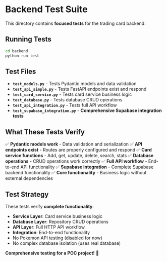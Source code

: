 # Backend Test Suite

This directory contains **focused tests** for the trading card backend.

## Running Tests

```bash
cd backend
python run test
```

## Test Files

- **`test_models.py`** - Tests Pydantic models and data validation
- **`test_api_simple.py`** - Tests FastAPI endpoints exist and respond
- **`test_card_service.py`** - Tests card service business logic
- **`test_database.py`** - Tests database CRUD operations
- **`test_api_integration.py`** - Tests full API workflow
- **`test_supabase_integration.py`** - **Comprehensive Supabase integration tests**

## What These Tests Verify

✅ **Pydantic models work** - Data validation and serialization
✅ **API endpoints exist** - Routes are properly configured and respond
✅ **Card service functions** - Add, get, update, delete, search, stats
✅ **Database operations** - CRUD operations work correctly
✅ **Full API workflow** - End-to-end API functionality
✅ **Supabase integration** - Complete Supabase backend functionality
✅ **Core functionality** - Business logic without external dependencies

## Test Strategy

These tests verify **complete functionality**:
- **Service Layer**: Card service business logic
- **Database Layer**: Repository CRUD operations  
- **API Layer**: Full HTTP API workflow
- **Integration**: End-to-end functionality
- No Pokemon API testing (disabled for now)
- No complex database isolation (uses real database)

**Comprehensive testing for a POC project!** 🎯